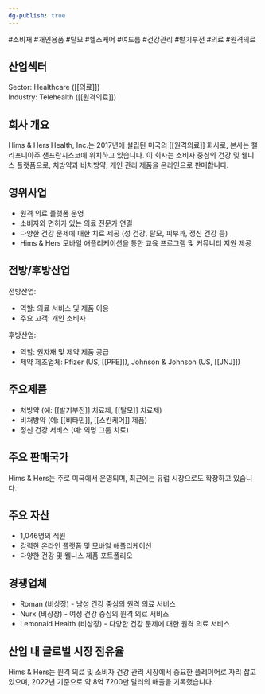 ```yaml
---
dg-publish: true
---
```

#소비재 #개인용품 #탈모 #헬스케어 #여드름 #건강관리 #발기부전 #의료 #원격의료


## 산업섹터

Sector: Healthcare ([[의료]])  
Industry: Telehealth ([[원격의료]])

## 회사 개요

Hims & Hers Health, Inc.는 2017년에 설립된 미국의 [[원격의료]] 회사로, 본사는 캘리포니아주 샌프란시스코에 위치하고 있습니다. 이 회사는 소비자 중심의 건강 및 웰니스 플랫폼으로, 처방약과 비처방약, 개인 관리 제품을 온라인으로 판매합니다.

## 영위사업

- 원격 의료 플랫폼 운영
- 소비자와 면허가 있는 의료 전문가 연결
- 다양한 건강 문제에 대한 치료 제공 (성 건강, 탈모, 피부과, 정신 건강 등)
- Hims & Hers 모바일 애플리케이션을 통한 교육 프로그램 및 커뮤니티 지원 제공

## 전방/후방산업

전방산업:

- 역할: 의료 서비스 및 제품 이용
- 주요 고객: 개인 소비자

후방산업:

- 역할: 원자재 및 제약 제품 공급
- 제약 제조업체: Pfizer (US, [[PFE]]), Johnson & Johnson (US, [[JNJ]])

## 주요제품

- 처방약 (예: [[발기부전]] 치료제, [[탈모]] 치료제)
- 비처방약 (예: [[비타민]], [[스킨케어]] 제품)
- 정신 건강 서비스 (예: 익명 그룹 치료)

## 주요 판매국가

Hims & Hers는 주로 미국에서 운영되며, 최근에는 유럽 시장으로도 확장하고 있습니다.

## 주요 자산

- 1,046명의 직원
- 강력한 온라인 플랫폼 및 모바일 애플리케이션
- 다양한 건강 및 웰니스 제품 포트폴리오

## 경쟁업체

- Roman (비상장) - 남성 건강 중심의 원격 의료 서비스
- Nurx (비상장) - 여성 건강 중심의 원격 의료 서비스
- Lemonaid Health (비상장) - 다양한 건강 문제에 대한 원격 의료 서비스

## 산업 내 글로벌 시장 점유율

Hims & Hers는 원격 의료 및 소비자 건강 관리 시장에서 중요한 플레이어로 자리 잡고 있으며, 2022년 기준으로 약 8억 7200만 달러의 매출을 기록했습니다.